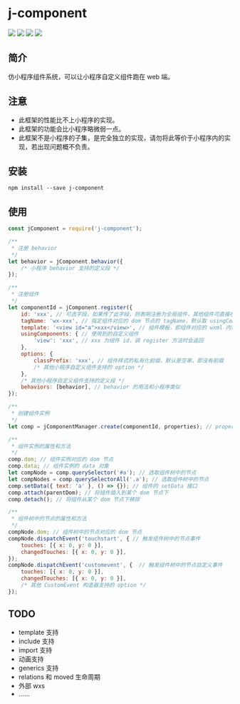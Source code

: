 # j-component

[![](https://img.shields.io/npm/v/j-component.svg?style=flat)](https://www.npmjs.org/package/j-component)
[![](https://img.shields.io/travis/JuneAndGreen/j-component.svg)](https://github.com/JuneAndGreen/j-component)
[![](https://img.shields.io/npm/l/j-component.svg)](https://github.com/JuneAndGreen/j-component)
[![](https://img.shields.io/coveralls/github/JuneAndGreen/j-component.svg)](https://github.com/JuneAndGreen/j-component)

## 简介

仿小程序组件系统，可以让小程序自定义组件跑在 web 端。

## 注意

* 此框架的性能比不上小程序的实现。
* 此框架的功能会比小程序略微弱一点。
* 此框架不是小程序的子集，是完全独立的实现，请勿将此等价于小程序内的实现，若出现问题概不负责。

## 安装

```
npm install --save j-component
```

## 使用

```js
const jComponent = require('j-component');

/**
 * 注册 behavior
 */
let behavior = jComponent.behavior({
    /* 小程序 behavior 支持的定义段 */
});

/**
 * 注册组件
 */
let componentId = jComponent.register({
    id: 'xxx', // 可选字段，如果传了此字段，则表明注册为全局组件，其他组件可直接在 template 中使用而无需在 usingComponents 里引入
    tagName: 'wx-xxx', // 指定组件对应的 dom 节点的 tagName，默认取 usingComponents 里的定义或组件自身的 id
    template: '<view id="a">xxx</view>', // 组件模板，即组件对应的 wxml 内容
    usingComponents: { // 使用到的自定义组件
        'view': 'xxx', // xxx 为组件 id，调 register 方法时会返回
    },
    options: {
        classPrefix: 'xxx', // 组件样式的私有化前缀，默认是空串，即没有前缀
        /* 其他小程序自定义组件支持的 option */
    },
    /* 其他小程序自定义组件支持的定义段 */
    behaviors: [behavior], // behavior 的用法和小程序类似
});

/**
 * 创建组件实例
 */
let comp = jComponentManager.create(componentId, properties); // properties 是创建组件实例时，由组件接收的 properties 对象

/**
 * 组件实例的属性和方法
 */
comp.dom; // 组件实例对应的 dom 节点
comp.data; // 组件实例的 data 对象
let compNode = comp.querySelector('#a'); // 选取组件树中的节点
let compNodes = comp.querySelectorAll('.a'); // 选取组件树中的节点
comp.setData({ text: 'a' }, () => {}); // 组件的 setData 接口
comp.attach(parentDom); // 将组件插入到某个 dom 节点下
comp.detach(); // 将组件从某个 dom 节点下移除

/**
 * 组件树中的节点的属性和方法
 */
compNode.dom; // 组件树中的节点对应的 dom 节点
compNode.dispatchEvent('touchstart', { // 触发组件树中的节点事件
    touches: [{ x: 0, y: 0 }],
    changedTouches: [{ x: 0, y: 0 }],
});
compNode.dispatchEvent('customevent', {  // 触发组件树中的节点自定义事件
    touches: [{ x: 0, y: 0 }],
    changedTouches: [{ x: 0, y: 0 }],
    /* 其他 CustomEvent 构造器支持的 option */
});
```

## TODO

* template 支持
* include 支持
* import 支持
* 动画支持
* generics 支持
* relations 和 moved 生命周期
* 外部 wxs
* ......
